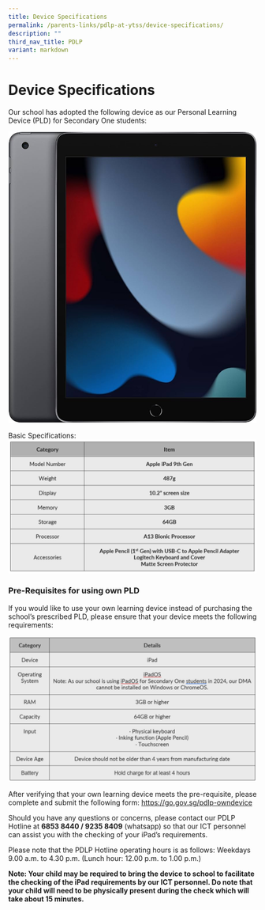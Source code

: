 ```yaml
---
title: Device Specifications
permalink: /parents-links/pdlp-at-ytss/device-specifications/
description: ""
third_nav_title: PDLP
variant: markdown
---
```

# **Device Specifications**

Our school has adopted the following device as our Personal Learning Device (PLD) for Secondary One students: 

![](/images/ipad1.jpg)

Basic Specifications:
![](/images/ipad_TOS.png)

### Pre-Requisites for using own PLD

If you would like to use your own learning device instead of purchasing the school’s prescribed PLD, please ensure that your device meets the following requirements:

![](/images/PLD_pre_requisites_.png)

After verifying that your own learning device meets the pre-requisite, please complete and submit the following form: https://go.gov.sg/pdlp-owndevice 

Should you have any questions or concerns, please contact our PDLP Hotline at **6853 8440 / 9235 8409** (whatsapp) so that our ICT personnel can assist you with the checking of your iPad’s requirements.

Please note that the PDLP Hotline operating hours is as follows: Weekdays 9.00 a.m. to 4.30 p.m. (Lunch hour: 12.00 p.m. to 1.00 p.m.)

**Note: Your child may be required to bring the device to school to facilitate the checking of the iPad requirements by our ICT personnel. Do note that your child will need to be physically present during the check which will take about 15 minutes.**